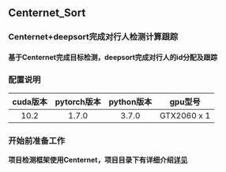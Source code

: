 ## Centernet_Sort
### Centernet+deepsort完成对行人检测计算跟踪
#### 基于Centernet完成目标检测，deepsort完成对行人的id分配及跟踪
### 配置说明
| cuda版本 | pytorch版本 | python版本 |gpu型号 |
| :-----: | :-----: | :------: | :------: |
| 10.2 | 1.7.0 | 3.7.0 | GTX2060 x 1 |
### 开始前准备工作
**项目检测框架使用Centernet，项目目录下有详细介绍[详见](https://github.com/sevnxiaolu/Centernet)**    
